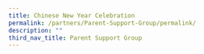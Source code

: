 ```yaml
---
title: Chinese New Year Celebration
permalink: /partners/Parent-Support-Group/permalink/
description: ""
third_nav_title: Parent Support Group
---
```

